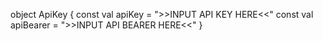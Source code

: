 object ApiKey {
    const val apiKey = ">>INPUT API KEY HERE<<"
    const val apiBearer = ">>INPUT API BEARER HERE<<"
}
